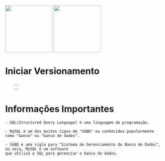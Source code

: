 <div>
    <img src="https://cdn.jsdelivr.net/gh/devicons/devicon@latest/icons/azuresqldatabase/azuresqldatabase-original.svg" width="150" height="150" /> 
    <img src="https://cdn.jsdelivr.net/gh/devicons/devicon@latest/icons/mysql/mysql-original-wordmark.svg" width="150" height="150" /> 
    
</div>


# Iniciar Versionamento
```
    --
    --
```

# Informações Importantes
```
- SQL(Structured Query Language) é uma linguagem de programação.

- MySQL é um dos muitos tipos de "SGBD" ou conhecidos popularmente como "banco" ou "banco de dados".

- SGBD é uma sigla para "Sistema de Gerenciamento de Banco de Dados", ou seja, MySQL é um software
que utiliza o SQL para gerenciar o banco de dados.
    

    
```

